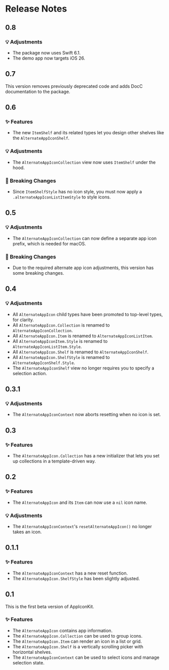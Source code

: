 # Release Notes


## 0.8

### 💡 Adjustments

* The package now uses Swift 6.1. 
* The demo app now targets iOS 26. 



## 0.7

This version removes previously deprecated code and adds DocC documentation to the package.



## 0.6

### ✨ Features

* The new `ItemShelf` and its related types let you design other shelves like the `AlternateAppIconShelf`. 

### 💡 Adjustments

* The `AlternateAppIconCollection` view now uses `ItemShelf` under the hood.

### 🚨 Breaking Changes

* Since `ItemShelfStyle` has no icon style, you must now apply a `.alternateAppIconListItemStyle` to style icons.  



## 0.5

### 💡 Adjustments

* The `AlternateAppIconCollection` can now define a separate app icon prefix, which is needed for macOS.

### 🚨 Breaking Changes

* Due to the required alternate app icon adjustments, this version has some breaking changes. 



## 0.4

### 💡 Adjustments

* All `AlternateAppIcon` child types have been promoted to top-level types, for clarity.
* All `AlternateAppIcon.Collection` is renamed to `AlternateAppIconCollection`.
* All `AlternateAppIcon.Item` is renamed to `AlternateAppIconListItem`.
* All `AlternateAppIconItem.Style` is renamed to `AlternateAppIconListItem.Style`.
* All `AlternateAppIcon.Shelf` is renamed to `AlternateAppIconShelf`.
* All `AlternateAppIcon.ShelfStyle` is renamed to `AlternateAppIconShelf.Style`.
* The `AlternateAppIconShelf` view no longer requires you to specify a selection action.



## 0.3.1

### 💡 Adjustments

* The `AlternateAppIconContext` now aborts resetting when no icon is set.



## 0.3

### ✨ Features

* The `AlternateAppIcon.Collection` has a new initializer that lets you set up collections in a template-driven way.



## 0.2

### ✨ Features

* The `AlternateAppIcon` and its `Item` can now use a `nil` icon name.

### 💡 Adjustments

* The `AlternateAppIconContext`'s `resetAlternateAppIcon()` no longer takes an icon.



## 0.1.1

### ✨ Features

* The `AlternateAppIconContext` has a new reset function.
* The `AlternateAppIcon.ShelfStyle` has been slightly adjusted.



## 0.1

This is the first beta version of AppIconKit.

### ✨ Features

* The `AlternateAppIcon` contains app information.
* The `AlternateAppIcon.Collection` can be used to group icons.
* The `AlternateAppIcon.Item` can render an icon in a list or grid.
* The `AlternateAppIcon.Shelf` is a vertically scrolling picker with horizontal shelves.
* The `AlternateAppIconContext` can be used to select icons and manage selection state.
